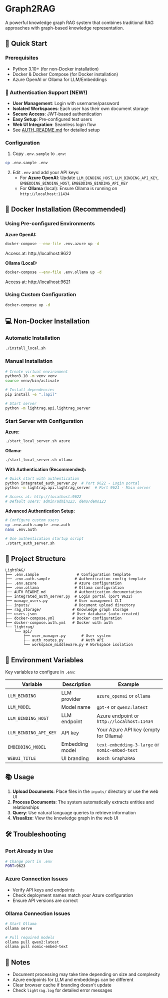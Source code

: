 # Graph2RAG

A powerful knowledge graph RAG system that combines traditional RAG approaches with graph-based knowledge representation.

## 🚀 Quick Start

### Prerequisites
- Python 3.10+ (for non-Docker installation)
- Docker & Docker Compose (for Docker installation)
- Azure OpenAI or Ollama for LLM/Embeddings

### 🔐 Authentication Support (NEW!)
- **User Management**: Login with username/password
- **Isolated Workspaces**: Each user has their own document storage
- **Secure Access**: JWT-based authentication
- **Easy Setup**: Pre-configured test users
- **Web UI Integration**: Seamless login flow
- See [AUTH_README.md](AUTH_README.md) for detailed setup

### Configuration

1. Copy `.env.sample` to `.env`:
```bash
cp .env.sample .env
```

2. Edit `.env` and add your API keys:
   - For **Azure OpenAI**: Update `LLM_BINDING_HOST`, `LLM_BINDING_API_KEY`, `EMBEDDING_BINDING_HOST`, `EMBEDDING_BINDING_API_KEY`
   - For **Ollama** (local): Ensure Ollama is running on `http://localhost:11434`

## 🐳 Docker Installation (Recommended)

### Using Pre-configured Environments

**Azure OpenAI:**
```bash
docker-compose --env-file .env.azure up -d
```
Access at: http://localhost:9622

**Ollama (Local):**
```bash
docker-compose --env-file .env.ollama up -d
```
Access at: http://localhost:9621

### Using Custom Configuration
```bash
docker-compose up -d
```

## 💻 Non-Docker Installation

### Automatic Installation
```bash
./install_local.sh
```

### Manual Installation
```bash
# Create virtual environment
python3.10 -m venv venv
source venv/bin/activate

# Install dependencies
pip install -e ".[api]"

# Start server
python -m lightrag.api.lightrag_server
```

### Start Server with Configuration

**Azure:**
```bash
./start_local_server.sh azure
```

**Ollama:**
```bash
./start_local_server.sh ollama
```

**With Authentication (Recommended):**
```bash
# Quick start with authentication
python integrated_auth_server.py  # Port 9622 - Login portal
python -m lightrag.api.lightrag_server  # Port 9621 - Main server

# Access at: http://localhost:9622
# Default users: admin/admin123, demo/demo123
```

**Advanced Authentication Setup:**
```bash
# Configure custom users
cp .env.auth.sample .env.auth
nano .env.auth

# Use authentication startup script
./start_auth_server.sh
```

## 📁 Project Structure
```
LightRAG/
├── .env.sample                 # Configuration template
├── .env.auth.sample           # Authentication config template
├── .env.azure                 # Azure configuration
├── .env.ollama                # Ollama configuration
├── AUTH_README.md             # Authentication documentation
├── integrated_auth_server.py  # Login portal (port 9622)
├── manage_users.py            # User management CLI
├── inputs/                    # Document upload directory
├── rag_storage/              # Knowledge graph storage
├── users.json                # User database (auto-created)
├── docker-compose.yml        # Docker configuration
├── docker-compose.auth.yml   # Docker with auth
└── lightrag/
    └── api/
        ├── user_manager.py       # User system
        ├── auth_routes.py        # Auth API
        └── workspace_middleware.py # Workspace isolation
```

## 🔧 Environment Variables

Key variables to configure in `.env`:

| Variable | Description | Example |
|----------|-------------|---------|
| `LLM_BINDING` | LLM provider | `azure_openai` or `ollama` |
| `LLM_MODEL` | Model name | `gpt-4` or `qwen2:latest` |
| `LLM_BINDING_HOST` | LLM endpoint | Azure endpoint or `http://localhost:11434` |
| `LLM_BINDING_API_KEY` | API key | Your Azure API key (empty for Ollama) |
| `EMBEDDING_MODEL` | Embedding model | `text-embedding-3-large` or `nomic-embed-text` |
| `WEBUI_TITLE` | UI branding | `Bosch Graph2RAG` |

## 📚 Usage

1. **Upload Documents**: Place files in the `inputs/` directory or use the web UI
2. **Process Documents**: The system automatically extracts entities and relationships
3. **Query**: Use natural language queries to retrieve information
4. **Visualize**: View the knowledge graph in the web UI

## 🛠️ Troubleshooting

### Port Already in Use
```bash
# Change port in .env
PORT=9623
```

### Azure Connection Issues
- Verify API keys and endpoints
- Check deployment names match your Azure configuration
- Ensure API versions are correct

### Ollama Connection Issues
```bash
# Start Ollama
ollama serve

# Pull required models
ollama pull qwen2:latest
ollama pull nomic-embed-text
```

## 📝 Notes

- Document processing may take time depending on size and complexity
- Azure endpoints for LLM and embeddings can be different
- Clear browser cache if branding doesn't update
- Check `lightrag.log` for detailed error messages
